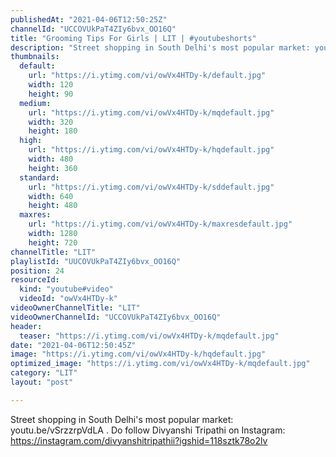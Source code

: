 ```yaml
---
publishedAt: "2021-04-06T12:50:25Z"
channelId: "UCCOVUkPaT4ZIy6bvx_OO16Q"
title: "Grooming Tips For Girls | LIT | #youtubeshorts"
description: "Street shopping in South Delhi's most popular market: youtu.be/vSrzzrpVdLA\n.\nDo follow Divyanshi Tripathi on Instagram: \nhttps://instagram.com/divyanshitripathii?igshid=118sztk78o2lv"
thumbnails:
  default:
    url: "https://i.ytimg.com/vi/owVx4HTDy-k/default.jpg"
    width: 120
    height: 90
  medium:
    url: "https://i.ytimg.com/vi/owVx4HTDy-k/mqdefault.jpg"
    width: 320
    height: 180
  high:
    url: "https://i.ytimg.com/vi/owVx4HTDy-k/hqdefault.jpg"
    width: 480
    height: 360
  standard:
    url: "https://i.ytimg.com/vi/owVx4HTDy-k/sddefault.jpg"
    width: 640
    height: 480
  maxres:
    url: "https://i.ytimg.com/vi/owVx4HTDy-k/maxresdefault.jpg"
    width: 1280
    height: 720
channelTitle: "LIT"
playlistId: "UUCOVUkPaT4ZIy6bvx_OO16Q"
position: 24
resourceId:
  kind: "youtube#video"
  videoId: "owVx4HTDy-k"
videoOwnerChannelTitle: "LIT"
videoOwnerChannelId: "UCCOVUkPaT4ZIy6bvx_OO16Q"
header:
  teaser: "https://i.ytimg.com/vi/owVx4HTDy-k/mqdefault.jpg"
date: "2021-04-06T12:50:45Z"
image: "https://i.ytimg.com/vi/owVx4HTDy-k/hqdefault.jpg"
optimized_image: "https://i.ytimg.com/vi/owVx4HTDy-k/mqdefault.jpg"
category: "LIT"
layout: "post"

---
```

Street shopping in South Delhi's most popular market: youtu.be/vSrzzrpVdLA
.
Do follow Divyanshi Tripathi on Instagram: 
https://instagram.com/divyanshitripathii?igshid=118sztk78o2lv